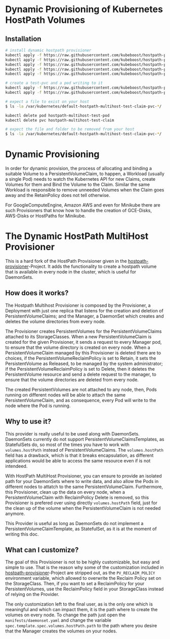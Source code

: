 # Dynamic Provisioning of Kubernetes HostPath Volumes

## Installation
```bash
# install dynamic hostpath provisioner
kubectl apply -f https://raw.githubusercontent.com/kubeboost/hostpath-provisioner/master/manifests/rbac.yaml
kubectl apply -f https://raw.githubusercontent.com/kubeboost/hostpath-provisioner/master/manifests/deployment.yaml
kubectl apply -f https://raw.githubusercontent.com/kubeboost/hostpath-provisioner/master/manifests/daemonset.yaml
kubectl apply -f https://raw.githubusercontent.com/kubeboost/hostpath-provisioner/master/manifests/service.yaml
kubectl apply -f https://raw.githubusercontent.com/kubeboost/hostpath-provisioner/master/manifests/storageclass.yaml

# create a test-pvc and a pod writing to it
kubectl apply -f https://raw.githubusercontent.com/kubeboost/hostpath-provisioner/master/manifests/test-claim.yaml
kubectl apply -f https://raw.githubusercontent.com/kubeboost/hostpath-provisioner/master/manifests/test-pod.yaml

# expect a file to exist on your host
$ ls -la /var/kubernetes/default-hostpath-multihost-test-claim-pvc-*/

kubectl delete pod hostpath-multihost-test-pod
kubectl delete pvc hostpath-multihost-test-claim

# expect the file and folder to be removed from your host
$ ls -la /var/kubernetes/default-hostpath-multihost-test-claim-pvc-*/
```

# Dynamic Provisioning

In order for dynamic provision, the process of allocating and binding a suitable Volume to a PersistentVolumeClaim, to happen, a Workload (usually a single Pod) needs to watch the Kubernetes API for new Claims, create Volumes for them and Bind the Volume to the Claim. Similar the same Workload is responsible to remove unneeded Volumes when the Claim goes away and the RetainPolicy does not tell otherwise.

For GoogleComputeEngine, Amazon AWS and even for Minikube there are such Provisioners that know how to handle the creation of GCE-Disks, AWS-Disks or HostPaths for Minikube.

# The Dynamic HostPath MultiHost Provisioner

This is a hard fork of the HostPath Provisioner given in the [hostpath-provisioner](https://github.com/MaZderMind/hostpath-provisioner)-Project. It adds the functionality to create a hostpath volume that is available in every node in the cluster, which is useful for DaemonSets.

## How does it works?

The Hostpath Multihost Provisioner is composed by the Provisioner, a Deployment with just one replica that listens for the creation and deletion of PersistentVolumeClaims; and the Manager, a DaemonSet which creates and deletes the volume directories from every node.

The Provisioner creates PersistentVolumes for the PersistentVolumeClaims attached to its StorageClasses. When a new PersistentVolumeClaim is created for the given Provisioner, it sends a request to every Manager pod, to ensure that the volume directory is created on every node. When a PersistentVolumeClaim managed by this Provisioner is deleted there are to choices, if the PersistentVolumeReclaimPolicy is set to Retain, it sets the PersistentVolume as Released, to be managed by the system administrator; if the PersistentVolumeReclaimPolicy is set to Delete, then it deletes the PersistentVolume resource and send a delete request to the manager, to ensure that the volume directories are deleted from every node.

The created PersistentVolumes are not attached to any node, then, Pods running on different nodes will be able to attach the same PersistentVolumeClaim, and as consequence, every Pod will write to the node where the Pod is running.

## Why to use it?

This provider is really useful to be used along with DaemonSets. DaemonSets currently do not support PersistentVolumeClaimsTemplates, as StatefulSets do, so most of the times you have to work with `volumes.hostPath` instead of PersistentVolumeClaims. The `volumes.hostPath` field has a drawback, which is that it breaks encapsulation, as different applications would be able to access the same resource even if is not intendeed.

With HostPath MultiHost Provisioner, you can ensure to provide an isolated path for your DaemonSets where to write data, and also allow the Pods in different nodes to attatch to the same PersistentVolumeClaim.  Furthermore, this Provisioner, clean up the data on every node, when a PersistentVolumeClaim with ReclaimPolicy Delete is removed, so this Provisioner is prefered over using directly `volumes.hostPath` field, just for the clean up of the volume when the PersistentVolumeClaim is not needed anymore.

This Provider is useful as long as DaemonSets do not implement a PersistentVolumeClaimTemplate, as StatefulSet, as it is at the moment of writing this doc.
## What can I customize?

The goal of this Provisioner is not to be highly customizable, but easy and simple to use. That is the reason why some of the customization included in [hostpath-provisioner](https://github.com/MaZderMind/hostpath-provisioner)-Project are stripped out, as the `PV_RECLAIM_POLICY` environment variable, which allowed to overwrite the Reclaim Policy set on the StorageClass. Then, if you want to set a ReclaimPolicy for your PersistentVolumes, use the ReclaimPolicy field in your StorageClass instead of relying on the Provider.

The only customization left to the final user, as is the only one which is meaningful and which can impact them, it is the path where to create the volumes on every node. To change the path just open the `manifests/daemonset.yaml` and change the variable `spec.template.spec.volumes.hostPath.path` to the path where you desire that the Manager creates the volumes on your nodes.
